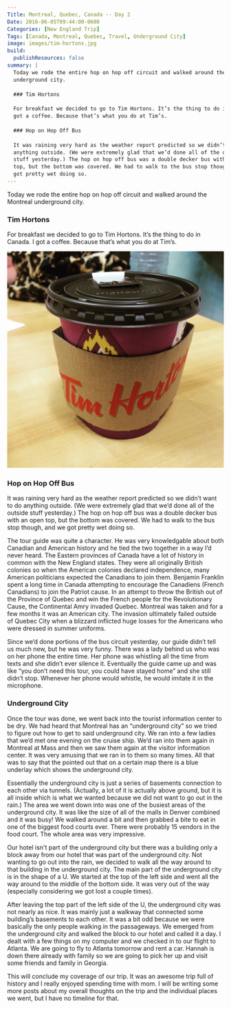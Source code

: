 ```yaml
---
Title: Montreal, Quebec, Canada -- Day 2
Date: 2016-06-05T09:44:00-0600
Categories: [New England Trip]
Tags: [Canada, Montreal, Quebec, Travel, Underground City]
image: images/tim-hortons.jpg
build:
  publishResources: false
summary: |
  Today we rode the entire hop on hop off circuit and walked around the Montreal
  underground city.

  ### Tim Hortons

  For breakfast we decided to go to Tim Hortons. It’s the thing to do in Canada. I
  got a coffee. Because that’s what you do at Tim’s.

  ### Hop on Hop Off Bus

  It was raining very hard as the weather report predicted so we didn’t want to do
  anything outside. (We were extremely glad that we’d done all of the outside
  stuff yesterday.) The hop on hop off bus was a double decker bus with an open
  top, but the bottom was covered. We had to walk to the bus stop though, and we
  got pretty wet doing so.
---
```


Today we rode the entire hop on hop off circuit and walked around the Montreal
underground city.

### Tim Hortons

For breakfast we decided to go to Tim Hortons. It’s the thing to do in Canada. I
got a coffee. Because that’s what you do at Tim’s.

![Cup of Tim Hortons coffee](images/tim-hortons.jpg)

### Hop on Hop Off Bus

It was raining very hard as the weather report predicted so we didn’t want to do
anything outside. (We were extremely glad that we’d done all of the outside
stuff yesterday.) The hop on hop off bus was a double decker bus with an open
top, but the bottom was covered. We had to walk to the bus stop though, and we
got pretty wet doing so.

The tour guide was quite a character. He was very knowledgable about both
Canadian and American history and he tied the two together in a way I’d never
heard. The Eastern provinces of Canada have a lot of history in common with the
New England states. They were all originally British colonies so when the
American colonies declared independence, many American politicians expected the
Canadians to join them. Benjamin Franklin spent a long time in Canada attempting
to encourage the Canadiens (French Canadians) to join the Patriot cause. In an
attempt to throw the British out of the Province of Quebec and win the French
people for the Revolutionary Cause, the Continental Amry invaded Quebec.
Montreal was taken and for a few months it was an American city. The invasion
ultimately failed outside of Quebec City when a blizzard inflicted huge losses
for the Americans who were dressed in summer uniforms.

Since we’d done portions of the bus circuit yesterday, our guide didn’t tell us
much new, but he was very funny. There was a lady behind us who was on her phone
the entire time. Her phone was whistling all the time from texts and she didn’t
ever silence it. Eventually the guide came up and was like “you don’t need this
tour, you could have stayed home” and she still didn’t stop. Whenever her phone
would whistle, he would imitate it in the microphone.

### Underground City

Once the tour was done, we went back into the tourist information center to be
dry. We had heard that Montreal has an “underground city” so we tried to figure
out how to get to said underground city. We ran into a few ladies that we’d met
one evening on the cruise ship. We’d ran into them again in Montreal at Mass and
then we saw them again at the visitor information center. It was very amusing
that we ran in to them so many times. All that was to say that the pointed out
that on a certain map there is a blue underlay which shows the underground city.

Essentially the underground city is just a series of basements connection to
each other via tunnels. (Actually, a lot of it is actually above ground, but it
is all inside which is what we wanted because we did not want to go out in the
rain.) The area we went down into was one of the busiest areas of the
underground city. It was like the size of all of the malls in Denver combined
and it was busy! We walked around a bit and then grabbed a bite to eat in one of
the biggest food courts ever. There were probably 15 vendors in the food court.
The whole area was very impressive.

Our hotel isn't part of the underground city but there was a building only a
block away from our hotel that was part of the underground city.  Not wanting to
go out into the rain, we decided to walk all the way around to that building in
the underground city. The main part of the underground city is in the shape of a
U. We started at the top of the left side and went all the way around to the
middle of the bottom side.  It was very out of the way (especially considering
we got lost a couple times).

After leaving the top part of the left side of the U, the underground city was
not nearly as nice. It was mainly just a walkway that connected some building’s
basements to each other. It was a bit odd because we were basically the only
people walking in the passageways. We emerged from the underground city and
walked the block to our hotel and called it a day. I dealt with a few things on
my computer and we checked in to our flight to Atlanta. We are going to fly to
Atlanta tomorrow and rent a car. Hannah is down there already with family so we
are going to pick her up and visit some friends and family in Georgia.

This will conclude my coverage of our trip. It was an awesome trip full of
history and I really enjoyed spending time with mom. I will be writing some more
posts about my overall thoughts on the trip and the individual places we went,
but I have no timeline for that.
